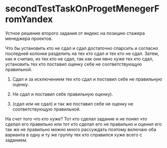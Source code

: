 # secondTestTaskOnProgetMenegerFromYandex

Устное решение второго задания от яндекс на позицию стажера менеджера проектов.

Что бы установить кто не сдал и сдал достаточно спарсить и согласно последней колонке разделить
на тех кто сдал и тех кто не сдал.
Затем, как я считаю, из тех кто не сдал, так как они явно хуже тех кто сдал,
установить тех кто поставил оценку себе не соответствующую правильной.


1. Сдал и за исключением тех кто сдал и поставил себе не правильную оценку.

2. Не сдал и поставил себе правильную оценку).

3. (сдал или не сдал) и так же поставил себе не оценку не соответствующую правильной.

На счет того что кто хуже? Тот кто сделал задание и не понял что сделал его правильно
или тот кто сделал его не правильно и оценил его так же не правильно
можно много рассуждать поэтому включаю оба варианта в одну и ту же группу тех кто справился хуже всего
с заданием.